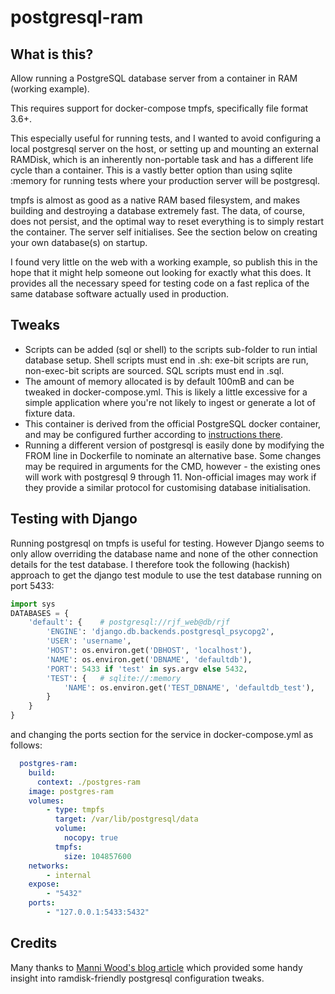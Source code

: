 # postgresql-ram
## What is this?
Allow running a PostgreSQL database server from a container in RAM (working example).

This requires support for docker-compose tmpfs, specifically file format 3.6+.

This especially useful for running tests, and I wanted to avoid configuring a local
postgresql server on the host, or setting up and mounting an external RAMDisk, which is an
inherently non-portable task and has a different life cycle than a container.
This is a vastly better option than using sqlite :memory for running tests where your
production server will be postgresql.

tmpfs is almost as good as a native RAM based filesystem, and makes building and destroying
a database extremely fast. The data, of course, does not persist, and the optimal way to
reset everything is to simply restart the container. The server self initialises. See
the section below on creating your own database(s) on startup.

I found very little on the web with a working example, so publish this in the hope that it
might help someone out looking for exactly what this does.
It provides all the necessary speed for testing code on a fast replica of the same database
software actually used in production.

## Tweaks
- Scripts can be added (sql or shell) to the scripts sub-folder to run intial database setup.
  Shell scripts must end in .sh: exe-bit scripts are run, non-exec-bit scripts are sourced.
  SQL scripts must end in .sql.
- The amount of memory allocated is by default 100mB and can be tweaked in docker-compose.yml.
  This is likely a little excessive for a simple application where you're not likely to ingest
  or generate a lot of fixture data.
- This container is derived from the official PostgreSQL docker container, and may be configured
  further according to [instructions there](https://hub.docker.com/_/postgres/).
- Running a different version of postgresql is easily done by modifying the FROM
  line in Dockerfile to nominate an alternative base.
  Some changes may be required in arguments for the CMD, however - the existing ones will
  work with postgresql 9 through 11. Non-official images may work if they provide a similar
  protocol for customising database initialisation.

## Testing with Django
Running postgresql on tmpfs is useful for testing.
However Django seems to only allow overriding the database name and none of the other connection
details for the test database.
I therefore took the following (hackish) approach to get the django test module to
use the test database running on port 5433:
```python
import sys
DATABASES = {
    'default': {    # postgresql://rjf_web@db/rjf
        'ENGINE': 'django.db.backends.postgresql_psycopg2',
        'USER': 'username',
        'HOST': os.environ.get('DBHOST', 'localhost'),
        'NAME': os.environ.get('DBNAME', 'defaultdb'),
        'PORT': 5433 if 'test' in sys.argv else 5432,
        'TEST': {   # sqlite://:memory
            'NAME': os.environ.get('TEST_DBNAME', 'defaultdb_test'),
        }
    }
}
```
and changing the ports section for the service in docker-compose.yml as follows:
```yaml
  postgres-ram:
    build:
      context: ./postgres-ram
    image: postgres-ram
    volumes:
        - type: tmpfs
          target: /var/lib/postgresql/data
          volume:
            nocopy: true
          tmpfs:
            size: 104857600
    networks:
        - internal
    expose:
        - "5432"
    ports:
        - "127.0.0.1:5433:5432"
```

## Credits
Many thanks to [Manni Wood's blog article](https://www.manniwood.com/postgresql_94_in_ram/index.html)
which provided some handy insight into ramdisk-friendly postgresql configuration tweaks.
